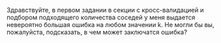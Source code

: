 Здравствуйте, в первом задании в секции с кросс-валидацией и подбором подходящего количества соседей у меня выдается невероятно большая ошибка на любом значении k.
Не могли бы вы, пожалуйста, подсказать, в чем может заключатся ошибка?
